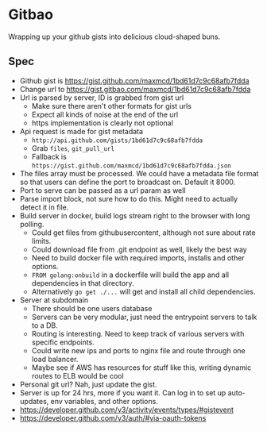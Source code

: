 # Gitbao

Wrapping up your github gists into delicious cloud-shaped buns. 

## Spec

 - Github gist is https://gist.github.com/maxmcd/1bd61d7c9c68afb7fdda
 - Change url to https://gist.gitbao.com/maxmcd/1bd61d7c9c68afb7fdda
 - Url is parsed by server, ID is grabbed from gist url
     + Make sure there aren't other formats for gist urls
     + Expect all kinds of noise at the end of the url
     + https implementation is clearly not optional
 - Api request is made for gist metadata
     + `http://api.github.com/gists/1bd61d7c9c68afb7fdda`
     + Grab `files`, `git_pull_url`
     + Fallback is `https://gist.github.com/maxmcd/1bd61d7c9c68afb7fdda.json`
 - The files array must be processed. We could have a metadata file format so that users can define the port to broadcast on. Default it 8000. 
 - Port to serve can be passed as a url param as well
 - Parse import block, not sure how to do this. Might need to actually detect it in file.
 - Build server in docker, build logs stream right to the browser with long polling. 
     + Could get files from githubusercontent, although not sure about rate limits. 
     + Could download file from .git endpoint as well, likely the best way
     + Need to build docker file with required imports, installs and other options.
     + `FROM golang:onbuild` in a dockerfile will build the app and all dependencies in that directory.
     + Alternatively `go get ./...` will get and install all child dependencies.
- Server at subdomain
    + There should be one users database
    + Servers can be very modular, just need the entrypoint servers to talk to a DB. 
    + Routing is interesting. Need to keep track of various servers with specific endpoints. 
    + Could write new ips and ports to nginx file and route through one load balancer.
    + Maybe see if AWS has resources for stuff like this, writing dynamic routes to ELB would be cool
 - Personal git url? Nah, just update the gist. 
 - Server is up for 24 hrs, more if you want it. Can log in to set up auto-updates, env variables, and other options. 
 - https://developer.github.com/v3/activity/events/types/#gistevent
 - https://developer.github.com/v3/auth/#via-oauth-tokens